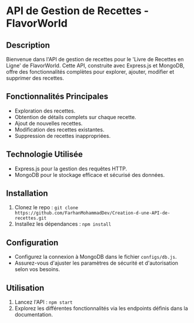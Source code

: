 # API de Gestion de Recettes - FlavorWorld

## Description
Bienvenue dans l'API de gestion de recettes pour le 'Livre de Recettes en Ligne' de FlavorWorld. Cette API, construite avec Express.js et MongoDB, offre des fonctionnalités complètes pour explorer, ajouter, modifier et supprimer des recettes.

## Fonctionnalités Principales
- Exploration des recettes.
- Obtention de détails complets sur chaque recette.
- Ajout de nouvelles recettes.
- Modification des recettes existantes.
- Suppression de recettes inappropriées.

## Technologie Utilisée
- Express.js pour la gestion des requêtes HTTP.
- MongoDB pour le stockage efficace et sécurisé des données.

## Installation
1. Clonez le repo : `git clone https://github.com/FarhanMohammadDev/Creation-d-une-API-de-recettes.git`
2. Installez les dépendances : `npm install`

## Configuration
- Configurez la connexion à MongoDB dans le fichier `configs/db.js`.
- Assurez-vous d'ajuster les paramètres de sécurité et d'autorisation selon vos besoins.

## Utilisation
1. Lancez l'API : `npm start`
2. Explorez les différentes fonctionnalités via les endpoints définis dans la documentation.


